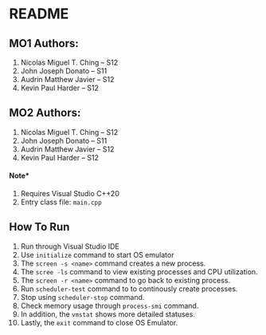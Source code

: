 # README

## **MO1 Authors:**

1. Nicolas Miguel T. Ching – S12
2. John Joseph Donato – S11
3. Audrin Matthew Javier – S12
4. Kevin Paul Harder – S12

## **MO2 Authors:**

1. Nicolas Miguel T. Ching – S12
2. John Joseph Donato – S11
3. Audrin Matthew Javier – S12
4. Kevin Paul Harder – S12

#### Note*

1. Requires Visual Studio C++20
2. Entry class file: `main.cpp`

## **How To Run**

1. Run through Visual Studio IDE
2. Use `initialize` command to start OS emulator
3. The `screen -s <name>` command creates a new process.
4. The `scree -ls` command to view existing processes and CPU utilization.
5. The `screen -r <name>` command to go back to existing process.
6. Run `scheduler-test` command to to continously create processes.
7. Stop using `scheduler-stop` command.
8. Check memory usage through `process-smi` command.
9. In addition, the `vmstat` shows more detailed statuses.
10. Lastly, the `exit` command to close OS Emulator.
